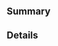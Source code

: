 <!--
  Thanks for submitting a pull request!
  We appreciate you spending the time to work on these changes. Please provide enough information so that others can review your pull request.

  Before submitting a pull request, please make sure the following is done:

  1. Fork [the repository](https://github.com/TheNaubit/color-to-hsla) and create your branch from `main`.
  2. Run `npm install` in the repository root.
  3. If you've fixed a bug or added code that should be tested, add tests!
  4. Ensure the test suite passes (`npm run test`).
  5. Format your code using Eslint.

  Learn more about contributing: https://reactjs.org/docs/how-to-contribute.html
-->

## Summary

<!-- Explain the **motivation** for making this change. What existing problem does the pull request solve? -->

## Details

<!-- Please provide any further details necessary to review and test your code. -->
